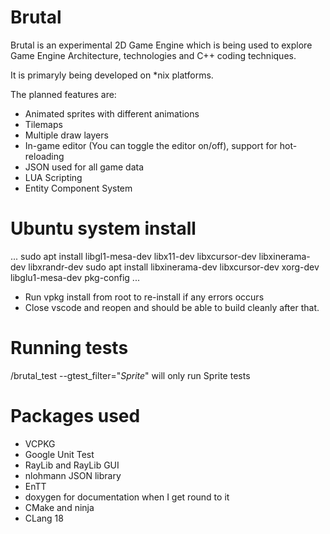 # Brutal
Brutal is an experimental 2D Game Engine which is being used to explore Game Engine Architecture, technologies and C++ coding techniques.

It is primaryly being developed on *nix platforms.

The planned features are:
- Animated sprites with different animations
- Tilemaps
- Multiple draw layers
- In-game editor (You can toggle the editor on/off), support for hot-reloading
- JSON used for all game data
- LUA Scripting
- Entity Component System

# Ubuntu system install
...
sudo apt install libgl1-mesa-dev libx11-dev libxcursor-dev libxinerama-dev libxrandr-dev
sudo apt install libxinerama-dev libxcursor-dev xorg-dev libglu1-mesa-dev pkg-config
...

- Run vpkg install from root to re-install if any errors occurs
- Close vscode and reopen and should be able to build cleanly after that.

# Running tests
/brutal_test --gtest_filter="*Sprite*" will only run Sprite tests

# Packages used
- VCPKG
- Google Unit Test
- RayLib and RayLib GUI
- nlohmann JSON library
- EnTT
- doxygen for documentation when I get round to it
- CMake and ninja
- CLang 18 
